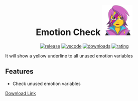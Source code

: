 <div align="center">

# Emotion Check ![emotion-check-screenshot](images/logo-96x96.png)

[![release](https://img.shields.io/github/release/sifat009/emotion-check.svg?style=for-the-badge&logo=github&logoColor=white&colorA=2b303b&colorB=00e8c6)](https://github.com/sifat009/emotion-check/releases/latest) [![vscode](https://img.shields.io/badge/VS_Code-v0.7.0+-373277.svg?style=for-the-badge&logo=microsoft&logoColor=white&colorA=2b303b&colorB=7cb7ff)](https://code.visualstudio.com/updates/v1_26) [![downloads](https://img.shields.io/visual-studio-marketplace/d/Sifat.emotion-check?style=for-the-badge&logo=docusign&logoColor=white&colorA=2b303b&colorB=96E072)](https://marketplace.visualstudio.com/items?itemName=Sifat.emotion-check) [![rating](https://img.shields.io/visual-studio-marketplace/stars/Sifat.emotion-check?style=for-the-badge&logo=reverbnation&logoColor=white&colorA=2b303b&colorB=FFE66D)](https://marketplace.visualstudio.com/items?itemName=Sifat.emotion-check)

</div>

It will show a yellow underline to all unused emotion variables

## Features

- Check unused emotion variables

[Download Link](https://marketplace.visualstudio.com/items?itemName=Sifat.emotion-check)
